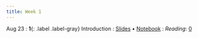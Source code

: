 ```yaml
---
title: Week 1
---
```


Aug 23
: **1**{: .label .label-gray} Introduction
: [Slides](https://docs.google.com/presentation/d/1aLCWJ7nWTW8-H9aXeVyyVcNWoKkz-xW8CBvfATGwOoA/edit?usp=sharing) &#8226; [Notebook](https://datahub.berkeley.edu/hub/user-redirect/git-pull?repo=https%3A%2F%2Fgithub.com%2Fdata-88e%2Ffa23-materials&urlpath=retro%2Ftree%2Ffa23-materials%2Flec%2Flec01%2Flec01.ipynb&branch=main)
: *Reading*: [0](https://data-88e.github.io/textbook/content/00-intro/index.html)
